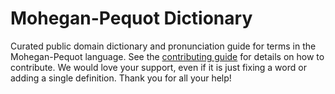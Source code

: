 
# Mohegan-Pequot Dictionary

Curated public domain dictionary and pronunciation guide for terms in the Mohegan-Pequot language. See the [contributing guide](https://github.com/drumworkteam/term/blob/make/.github/contributing.md) for details on how to contribute. We would love your support, even if it is just fixing a word or adding a single definition. Thank you for all your help!